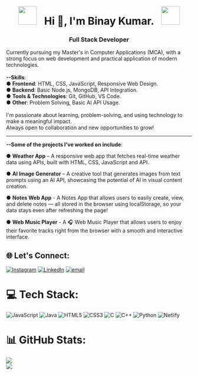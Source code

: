  <div align="center">
  <h1> <img src="https://user-images.githubusercontent.com/74038190/213844263-a8897a51-32f4-4b3b-b5c2-e1528b89f6f3.png" width="50px" /> &nbsp; Hi 👋, I'm Binay Kumar. &nbsp; <img src="https://user-images.githubusercontent.com/74038190/213844263-a8897a51-32f4-4b3b-b5c2-e1528b89f6f3.png" width="50px" /> </h1>
 </div>

<h3 align="center">Full Stack Developer</h3>

Currently pursuing my Master's in Computer Applications (MCA), with a strong focus on web development and practical application of modern technologies. 
<br><br>
<b>--Skills</b>:<br>
● <b>Frontend</b>: HTML, CSS, JavaScript, Responsive Web Design.<br>
● <b>Backend</b>: Basic Node.js, MongoDB, API Integration.<br>
● <b>Tools & Technologies</b>: Git, GitHub, VS Code.<br>
● <b>Other</b>: Problem Solving, Basic AI API Usage.
<br><br>
I'm passionate about learning, problem-solving, and using technology to make a meaningful impact. <br>
Always open to collaboration and new opportunities to grow!
<br>
<hr>

<b>--Some of the projects I've worked on include</b>:

● <b>Weather App</b> – A responsive web app that fetches real-time weather data using APIs, built with HTML, CSS,  JavaScript and API.<br>

● <b>AI Image Generator</b> – A creative tool that generates images from text prompts using an AI API, showcasing the potential of AI in visual content creation.<br>

● <b>Notes Web App</b> - A Notes App that allows users to easily create, view, and delete notes — all stored in the browser using localStorage, so your data stays even after refreshing the page!<br>

● <b>Web Music Player</b> - A 🎧 Web Music Player that allows users to enjoy their favorite tracks right from the browser with a smooth and interactive interface.<br>

## 🌐 Let's Connect:
[![Instagram](https://img.shields.io/badge/Instagram-%23E4405F.svg?logo=Instagram&logoColor=white)](https://instagram.com/Binay_sharma25) [![LinkedIn](https://img.shields.io/badge/LinkedIn-%230077B5.svg?logo=linkedin&logoColor=white)](https://linkedin.com/in/binaykumar25) [![email](https://img.shields.io/badge/Email-D14836?logo=gmail&logoColor=white)](mailto:binayku9424sharma@gmail.com) 

# 💻 Tech Stack:
  ![JavaScript](https://img.shields.io/badge/javascript-%23323330.svg?style=for-the-badge&logo=javascript&logoColor=%23F7DF1E) ![Java](https://img.shields.io/badge/java-%23ED8B00.svg?style=for-the-badge&logo=openjdk&logoColor=white) ![HTML5](https://img.shields.io/badge/html5-%23E34F26.svg?style=for-the-badge&logo=html5&logoColor=white) ![CSS3](https://img.shields.io/badge/css3-%231572B6.svg?style=for-the-badge&logo=css3&logoColor=white) ![C](https://img.shields.io/badge/c-%2300599C.svg?style=for-the-badge&logo=c&logoColor=white) ![C++](https://img.shields.io/badge/c++-%2300599C.svg?style=for-the-badge&logo=c%2B%2B&logoColor=white) ![Python](https://img.shields.io/badge/python-3670A0?style=for-the-badge&logo=python&logoColor=ffdd54) ![Netlify](https://img.shields.io/badge/netlify-%23000000.svg?style=for-the-badge&logo=netlify&logoColor=#00C7B7)


# 📊 GitHub Stats:
![](https://nirzak-streak-stats.vercel.app/?user=BinaySharma25&theme=dark&hide_border=false)<br/>
![](https://github-readme-stats.vercel.app/api/top-langs/?username=BinaySharma25&theme=dark&hide_border=false&include_all_commits=true&count_private=true&layout=compact)
